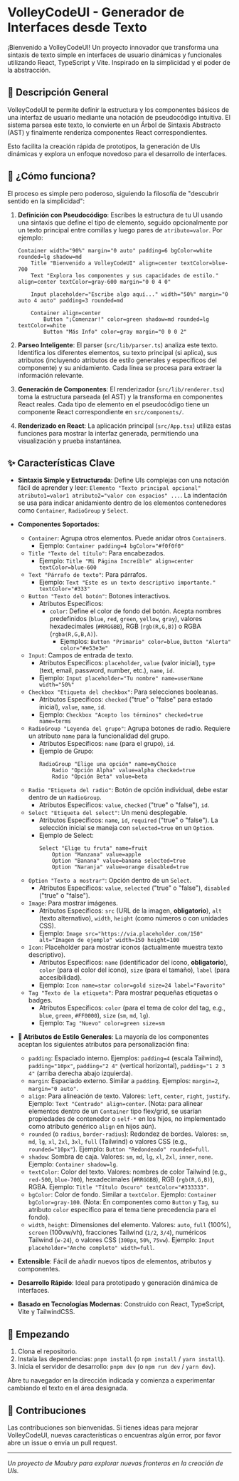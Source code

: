 # VolleyCodeUI - Generador de Interfaces desde Texto

¡Bienvenido a VolleyCodeUI! Un proyecto innovador que transforma una sintaxis de texto simple en interfaces de usuario dinámicas y funcionales utilizando React, TypeScript y Vite. Inspirado en la simplicidad y el poder de la abstracción.

## 📜 Descripción General

VolleyCodeUI te permite definir la estructura y los componentes básicos de una interfaz de usuario mediante una notación de pseudocódigo intuitiva. El sistema parsea este texto, lo convierte en un Árbol de Sintaxis Abstracto (AST) y finalmente renderiza componentes React correspondientes.

Esto facilita la creación rápida de prototipos, la generación de UIs dinámicas y explora un enfoque novedoso para el desarrollo de interfaces.

## 🧩 ¿Cómo funciona?

El proceso es simple pero poderoso, siguiendo la filosofía de "descubrir sentido en la simplicidad":

1.  **Definición con Pseudocódigo**: Escribes la estructura de tu UI usando una sintaxis que define el tipo de elemento, seguido opcionalmente por un texto principal entre comillas y luego pares de `atributo=valor`. Por ejemplo:

    ```plaintext
    Container width="90%" margin="0 auto" padding=6 bgColor=white rounded=lg shadow=md
        Title "Bienvenido a VolleyCodeUI" align=center textColor=blue-700
        Text "Explora los componentes y sus capacidades de estilo." align=center textColor=gray-600 margin="0 0 4 0"
        
        Input placeholder="Escribe algo aquí..." width="50%" margin="0 auto 4 auto" padding=3 rounded=md
        
        Container align=center
            Button "¡Comenzar!" color=green shadow=md rounded=lg textColor=white
            Button "Más Info" color=gray margin="0 0 0 2"
    ```

2.  **Parseo Inteligente**: El parser (`src/lib/parser.ts`) analiza este texto. Identifica los diferentes elementos, su texto principal (si aplica), sus atributos (incluyendo atributos de estilo generales y específicos del componente) y su anidamiento. Cada línea se procesa para extraer la información relevante.

3.  **Generación de Componentes**: El renderizador (`src/lib/renderer.tsx`) toma la estructura parseada (el AST) y la transforma en componentes React reales. Cada tipo de elemento en el pseudocódigo tiene un componente React correspondiente en `src/components/`.

4.  **Renderizado en React**: La aplicación principal (`src/App.tsx`) utiliza estas funciones para mostrar la interfaz generada, permitiendo una visualización y prueba instantánea.

## ✨ Características Clave

*   **Sintaxis Simple y Estructurada**: Define UIs complejas con una notación fácil de aprender y leer: `Elemento "Texto principal opcional" atributo1=valor1 atributo2="valor con espacios" ...`. La indentación se usa para indicar anidamiento dentro de los elementos contenedores como `Container`, `RadioGroup` y `Select`.
*   **Componentes Soportados**:
    *   `Container`: Agrupa otros elementos. Puede anidar otros `Container`s.
        *   Ejemplo: `Container padding=4 bgColor="#f0f0f0"`
    *   `Title "Texto del título"`: Para encabezados.
        *   Ejemplo: `Title "Mi Página Increíble" align=center textColor=blue-600`
    *   `Text "Párrafo de texto"`: Para párrafos.
        *   Ejemplo: `Text "Este es un texto descriptivo importante." textColor="#333"`
    *   `Button "Texto del botón"`: Botones interactivos.
        *   Atributos Específicos:
            *   `color`: Define el color de fondo del botón. Acepta nombres predefinidos (`blue`, `red`, `green`, `yellow`, `gray`), valores hexadecimales (`#RRGGBB`), RGB (`rgb(R,G,B)`) o RGBA (`rgba(R,G,B,A)`).
                *   Ejemplos: `Button "Primario" color=blue`, `Button "Alerta" color="#e53e3e"`
    *   `Input`: Campos de entrada de texto.
        *   Atributos Específicos: `placeholder`, `value` (valor inicial), `type` (text, email, password, number, etc.), `name`, `id`.
        *   Ejemplo: `Input placeholder="Tu nombre" name=userName width="50%"`
    *   `Checkbox "Etiqueta del checkbox"`: Para selecciones booleanas.
        *   Atributos Específicos: `checked` ("true" o "false" para estado inicial), `value`, `name`, `id`.
        *   Ejemplo: `Checkbox "Acepto los términos" checked=true name=terms`
    *   `RadioGroup "Leyenda del grupo"`: Agrupa botones de radio. Requiere un atributo `name` para la funcionalidad del grupo.
        *   Atributos Específicos: `name` (para el grupo), `id`.
        *   Ejemplo de Grupo:
            ```plaintext
            RadioGroup "Elige una opción" name=myChoice
                Radio "Opción Alpha" value=alpha checked=true
                Radio "Opción Beta" value=beta
            ```
    *   `Radio "Etiqueta del radio"`: Botón de opción individual, debe estar dentro de un `RadioGroup`.
        *   Atributos Específicos: `value`, `checked` ("true" o "false"), `id`.
    *   `Select "Etiqueta del select"`: Un menú desplegable.
        *   Atributos Específicos: `name`, `id`, `required` ("true" o "false"). La selección inicial se maneja con `selected=true` en un `Option`.
        *   Ejemplo de Select:
            ```plaintext
            Select "Elige tu fruta" name=fruit
                Option "Manzana" value=apple
                Option "Banana" value=banana selected=true
                Option "Naranja" value=orange disabled=true
            ```
    *   `Option "Texto a mostrar"`: Opción dentro de un `Select`.
        *   Atributos Específicos: `value`, `selected` ("true" o "false"), `disabled` ("true" o "false").
    *   `Image`: Para mostrar imágenes.
        *   Atributos Específicos: `src` (URL de la imagen, **obligatorio**), `alt` (texto alternativo), `width`, `height` (como números o con unidades CSS).
        *   Ejemplo: `Image src="https://via.placeholder.com/150" alt="Imagen de ejemplo" width=150 height=100`
    *   `Icon`: Placeholder para mostrar iconos (actualmente muestra texto descriptivo).
        *   Atributos Específicos: `name` (identificador del icono, **obligatorio**), `color` (para el color del icono), `size` (para el tamaño), `label` (para accesibilidad).
        *   Ejemplo: `Icon name=star color=gold size=24 label="Favorito"`
    *   `Tag "Texto de la etiqueta"`: Para mostrar pequeñas etiquetas o badges.
        *   Atributos Específicos: `color` (para el tema de color del tag, e.g., `blue`, `green`, `#FF0000`), `size` (`sm`, `md`, `lg`).
        *   Ejemplo: `Tag "Nuevo" color=green size=sm`

*   **🎨 Atributos de Estilo Generales**: La mayoría de los componentes aceptan los siguientes atributos para personalización fina:
    *   `padding`: Espaciado interno. Ejemplos: `padding=4` (escala Tailwind), `padding="10px"`, `padding="2 4"` (vertical horizontal), `padding="1 2 3 4"` (arriba derecha abajo izquierda).
    *   `margin`: Espaciado externo. Similar a `padding`. Ejemplos: `margin=2`, `margin="0 auto"`.
    *   `align`: Para alineación de texto. Valores: `left`, `center`, `right`, `justify`. Ejemplo: `Text "Centrado" align=center`. (Nota: para alinear elementos dentro de un `Container` tipo flex/grid, se usarían propiedades de contenedor o `self-*` en los hijos, no implementado como atributo genérico `align` en hijos aún).
    *   `rounded` (o `radius`, `border-radius`): Redondez de bordes. Valores: `sm`, `md`, `lg`, `xl`, `2xl`, `3xl`, `full` (Tailwind) o valores CSS (e.g., `rounded="10px"`). Ejemplo: `Button "Redondeado" rounded=full`.
    *   `shadow`: Sombra de caja. Valores: `sm`, `md`, `lg`, `xl`, `2xl`, `inner`, `none`. Ejemplo: `Container shadow=lg`.
    *   `textColor`: Color del texto. Valores: nombres de color Tailwind (e.g., `red-500`, `blue-700`), hexadecimales (`#RRGGBB`), RGB (`rgb(R,G,B)`), RGBA. Ejemplo: `Title "Título Oscuro" textColor="#333333"`.
    *   `bgColor`: Color de fondo. Similar a `textColor`. Ejemplo: `Container bgColor=gray-100`. (Nota: En componentes como `Button` y `Tag`, su atributo `color` específico para el tema tiene precedencia para el fondo).
    *   `width`, `height`: Dimensiones del elemento. Valores: `auto`, `full` (100%), `screen` (100vw/vh), fracciones Tailwind (`1/2`, `3/4`), numéricos Tailwind (`w-24`), o valores CSS (`300px`, `50%`, `75vw`). Ejemplo: `Input placeholder="Ancho completo" width=full`.

*   **Extensible**: Fácil de añadir nuevos tipos de elementos, atributos y componentes.
*   **Desarrollo Rápido**: Ideal para prototipado y generación dinámica de interfaces.
*   **Basado en Tecnologías Modernas**: Construido con React, TypeScript, Vite y TailwindCSS.

## 🚀 Empezando

1.  Clona el repositorio.
2.  Instala las dependencias: `pnpm install` (o `npm install` / `yarn install`).
3.  Inicia el servidor de desarrollo: `pnpm dev` (o `npm run dev` / `yarn dev`).

Abre tu navegador en la dirección indicada y comienza a experimentar cambiando el texto en el área designada.

## 🤝 Contribuciones

Las contribuciones son bienvenidas. Si tienes ideas para mejorar VolleyCodeUI, nuevas características o encuentras algún error, por favor abre un issue o envía un pull request.

---
*Un proyecto de Maubry para explorar nuevas fronteras en la creación de UIs.*
